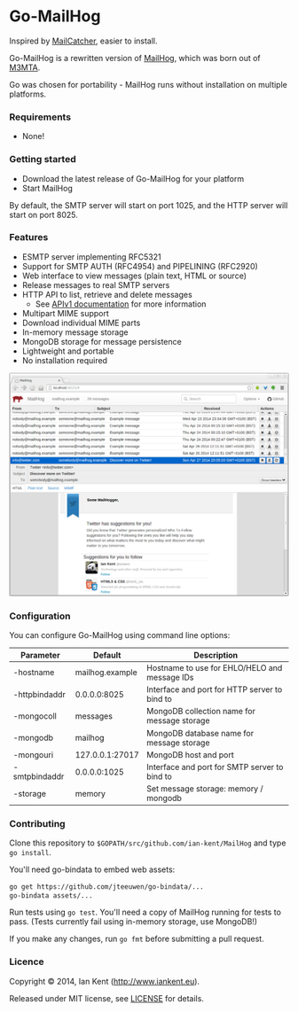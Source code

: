 Go-MailHog
=========

Inspired by [MailCatcher](http://mailcatcher.me/), easier to install.

Go-MailHog is a rewritten version of [MailHog](https://github.com/ian-kent/MailHog), which was born out of [M3MTA](https://github.com/ian-kent/M3MTA).

Go was chosen for portability - MailHog runs without installation on multiple platforms.

### Requirements

* None!

### Getting started

* Download the latest release of Go-MailHog for your platform
* Start MailHog

By default, the SMTP server will start on port 1025, and the HTTP
server will start on port 8025.

### Features

* ESMTP server implementing RFC5321
* Support for SMTP AUTH (RFC4954) and PIPELINING (RFC2920)
* Web interface to view messages (plain text, HTML or source)
* Release messages to real SMTP servers
* HTTP API to list, retrieve and delete messages
  * See [APIv1 documentation](APIv1.md) for more information
* Multipart MIME support
* Download individual MIME parts
* In-memory message storage
* MongoDB storage for message persistence
* Lightweight and portable
* No installation required

![Screenshot of MailHog web interface](/images/MailHog.png "MailHog web interface")

### Configuration

You can configure Go-MailHog using command line options:

| Parameter     | Default         | Description
| ------------- | --------------- | -----------
| -hostname     | mailhog.example | Hostname to use for EHLO/HELO and message IDs
| -httpbindaddr | 0.0.0.0:8025    | Interface and port for HTTP server to bind to
| -mongocoll    | messages        | MongoDB collection name for message storage
| -mongodb      | mailhog         | MongoDB database name for message storage
| -mongouri     | 127.0.0.1:27017 | MongoDB host and port
| -smtpbindaddr | 0.0.0.0:1025    | Interface and port for SMTP server to bind to
| -storage      | memory          | Set message storage: memory / mongodb

### Contributing

Clone this repository to ```$GOPATH/src/github.com/ian-kent/MailHog``` and type ```go install```.

You'll need go-bindata to embed web assets:
```
go get https://github.com/jteeuwen/go-bindata/...
go-bindata assets/...
```

Run tests using ```go test```. You'll need a copy of MailHog running for tests to pass.
(Tests currently fail using in-memory storage, use MongoDB!)

If you make any changes, run ```go fmt``` before submitting a pull request.

### Licence

Copyright ©‎ 2014, Ian Kent (http://www.iankent.eu).

Released under MIT license, see [LICENSE](license) for details.
